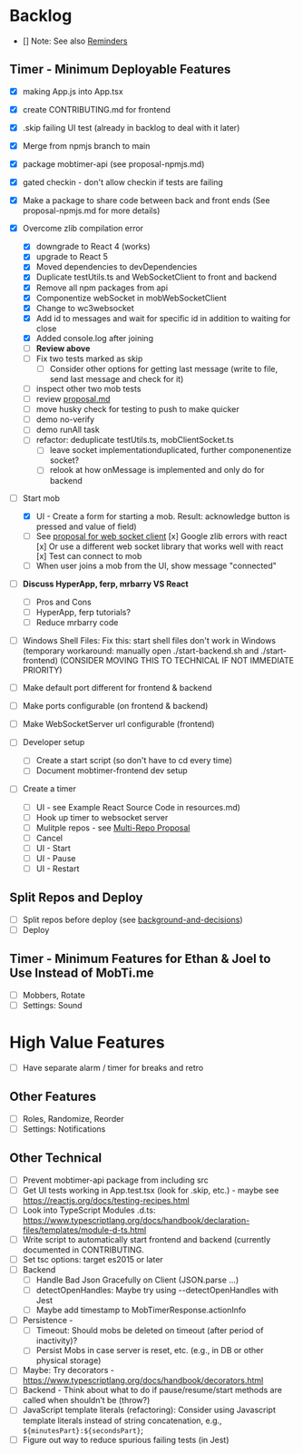 # Backlog

- [] Note: See also [Reminders](./reminders.md)

## Timer - Minimum Deployable Features

- [x] making App.js into App.tsx
- [x] create CONTRIBUTING.md for frontend
- [x] .skip failing UI test (already in backlog to deal with it later)
- [x] Merge from npmjs branch to main
- [x] package mobtimer-api (see proposal-npmjs.md)

- [x] gated checkin - don't allow checkin if tests are failing
- [x] Make a package to share code between back and front ends (See proposal-npmjs.md for more details)
- [x] Overcome zlib compilation error

  - [x] downgrade to React 4 (works)
  - [x] upgrade to React 5
  - [x] Moved dependencies to devDependencies
  - [x] Duplicate testUtils.ts and WebSocketClient to front and backend
  - [x] Remove all npm packages from api
  - [x] Componentize webSocket in mobWebSocketClient
  - [x] Change to wc3websocket
  - [x] Add id to messages and wait for specific id in addition to waiting for close
  - [x] Added console.log after joining
  - [ ] **Review above**
  - [ ] Fix two tests marked as skip
    - [ ] Consider other options for getting last message (write to file, send last message and check for it)
  - [ ] inspect other two mob tests
  - [ ] review [proposal.md](./proposal-message-structure.md)
  - [ ] move husky check for testing to push to make quicker
  - [ ] demo no-verify
  - [ ] demo runAll task
  - [ ] refactor: deduplicate testUtils.ts, mobClientSocket.ts
    - [ ] leave socket implementationduplicated, further componenentize socket?
    - [ ] relook at how onMessage is implemented and only do for backend

- [ ] Start mob

  - [x] UI - Create a form for starting a mob. Result: acknowledge button is pressed and value of field)
  - [ ] See [proposal for web socket client](./proposal-websocketclient.md)
        [x] Google zlib errors with react
        [x] Or use a different web socket library that works well with react
        [x] Test can connect to mob
  - [ ] When user joins a mob from the UI, show message "connected"

- [ ] **Discuss HyperApp, ferp, mrbarry VS React**

  - [ ] Pros and Cons
  - [ ] HyperApp, ferp tutorials?
  - [ ] Reduce mrbarry code

- [ ] Windows Shell Files: Fix this: start shell files don't work in Windows (temporary workaround: manually open ./start-backend.sh and ./start-frontend)
      (CONSIDER MOVING THIS TO TECHNICAL IF NOT IMMEDIATE PRIORITY)
- [ ] Make default port different for frontend & backend
- [ ] Make ports configurable (on frontend & backend)
- [ ] Make WebSocketServer url configurable (frontend)
- [ ] Developer setup
  - [ ] Create a start script (so don't have to cd every time)
  - [ ] Document mobtimer-frontend dev setup
- [ ] Create a timer
  - [ ] UI - see Example React Source Code in resources.md)
  - [ ] Hook up timer to websocket server
  - [ ] Mulitple repos - see [Multi-Repo Proposal](./proposal-multiple-repos.md)
  - [ ] Cancel
  - [ ] UI - Start
  - [ ] UI - Pause
  - [ ] UI - Restart

## Split Repos and Deploy

- [ ] Split repos before deploy (see [background-and-decisions](./background-and-decisions.md))
- [ ] Deploy

## Timer - Minimum Features for Ethan & Joel to Use Instead of MobTi.me

- [ ] Mobbers, Rotate
- [ ] Settings: Sound

# High Value Features

- [ ] Have separate alarm / timer for breaks and retro

## Other Features

- [ ] Roles, Randomize, Reorder
- [ ] Settings: Notifications

## Other Technical

- [ ] Prevent mobtimer-api package from including src
- [ ] Get UI tests working in App.test.tsx (look for .skip, etc.) - maybe see https://reactjs.org/docs/testing-recipes.html
- [ ] Look into TypeScript Modules .d.ts: https://www.typescriptlang.org/docs/handbook/declaration-files/templates/module-d-ts.html
- [ ] Write script to automatically start frontend and backend (currently documented in CONTRIBUTING.
- [ ] Set tsc options: target es2015 or later
- [ ] Backend
  - [ ] Handle Bad Json Gracefully on Client (JSON.parse …)
  - [ ] detectOpenHandles: Maybe try using --detectOpenHandles with Jest
  - [ ] Maybe add timestamp to MobTimerResponse.actionInfo
- [ ] Persistence -
  - [ ] Timeout: Should mobs be deleted on timeout (after period of inactivity)?
  - [ ] Persist Mobs in case server is reset, etc. (e.g., in DB or other physical storage)
- [ ] Maybe: Try decorators - https://www.typescriptlang.org/docs/handbook/decorators.html
- [ ] Backend - Think about what to do if pause/resume/start methods are called when shouldn’t be (throw?)
- [ ] JavaScript template literals (refactoring): Consider using Javascript template literals instead of string concatenation, e.g., `${minutesPart}:${secondsPart}`;
- [ ] Figure out way to reduce spurious failing tests (in Jest)
